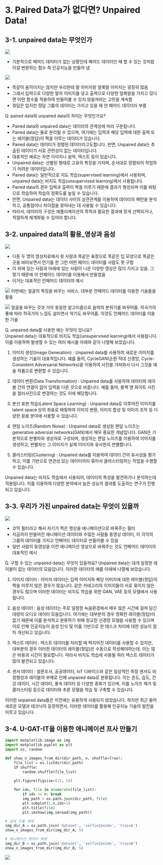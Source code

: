 # 3. Paired Data가 없다면? Unpaired Data!  

## 3-1. unpaired data는 무엇인가  

![](./img/unpair_01.png)
- 기본적으로 페어드 데이터가 없는 상황인데 페어드 데이터인 때 할 수 있는 것처럼 이걸 변환하는 함수 즉 인공지능을 만들어 냄

![](./img/unpair_02.png)  
- 똑같이 움직이지는 않지만 우리한테 말 이미지랑 얼룩말 이미지는 굉장히 많음
- 그래서 입력으로 다양한 말의 이미지를 넣고 출력으로 다양한 얼룩말을 가지고 있다면 어떤 함수를 적용하여 만들어볼 수 있지 않을까라는 고민을 계속함
- 정답은 없지만 정답 그룹의 데이터는 가지고 있을 때 언 페어드 데이터라 부름 

Q. paired data와 unpaired data의 차이는 무엇인가요?  

- Paired data와 unpaired data는 데이터의 관계성에 따라 구분됩니다. 
- Paired data는 둘로 분리될 수 있으며, 여기에는 입력과 해당 입력에 대한 출력 또는 레이블(정답)이 짝을 이루는 데이터가 있습니다. 
- Paired data는 데이터가 정렬된 데이터라고도합니다. 반면, Unpaired data는 추출된 데이터가 서로 관련성이 없는 데이터입니다. 
- 대표적인 예로는 자연 이미지나 음악, 텍스트 등이 있습니다. 
- Unpaired data는 선별된 형태로 고유의 특징을 가지며, 순서대로 정렬되어 작업하기 어려운 데이터입니다. 
- Paired data는 일반적으로 지도 학습(supervised learning)에서 사용되며, unpaired data는 비지도 학습(unsupervised learning)에서 사용됩니다. 
- Paired data의 경우 입력과 출력이 짝을 이루기 때문에 결과가 형성되며 이를 바탕으로 학습하여 학습의 정확도를 높일 수 있습니다. 
- 반면, Unpaired data는 데이터 사이의 상관관계를 이용하여 데이터의 패턴을 분석하고, 공통점이나 차이점을 찾아내는 데 사용될 수 있습니다. 
- 따라서, 데이터의 구성은 애플리케이션의 목적과 필요한 결과에 맞게 선택되거나, 적절하게 체계화될 수 있어야 합니다.

## 3-2. unpaired data의 활용_영상과 음성  

![](./img/unpair_04.png)  
- 다른 두 명의 영상자료에서 윗 사람과 똑같은 표정으로 똑같은 입 모양으로 똑같은 곳을 바라보면서 연기를 한 그런 어떤 페어드 데이터를 사람도 못 구함
- 이 위에 있는 사람과 아래에 있는 사람이 나온 다양한 영상은 많이 가지고 있음. 그렇기 때문에 이 언페어드 데이터를 이용해서 만들었음
- 이거는 대표적인 언페어드 데이터의 예시  

![](./img/unpair_05.png)
이번에는 얼굴의 특징을 바꾸는 서비스. 대부분 언페어드 데이터를 이용한 기술들을 활용 

![](./img/unpair_06.png)
얼굴을 바꾸는 것과 거의 동일한 알고리즘으로 음악의 분위기를 바꾸어줌.
작곡가의 풍에 따라 작곡가의 느낌도 살리면서 악기도 바꾸어줌. 이것도 언페어드 데이터를 이용한 기술

Q. unpaired data를 사용한 예는 무엇이 있나요?  
Unpaired data는 대표적으로 비지도 학습(unsupervised learning)에서 사용됩니다. 이를 이용하여 발생할 수 있는 여러 예시를 아래와 같이 나열해 보았습니다.

1. 이미지 생성(Image Generation) : Unpaired data를 사용하여 새로운 이미지를 생성하는 기술이 대표적입니다. 예를 들어, CycleGAN(순환 적대 신경망, Cycle-Consistent Adversarial Networks)을 이용하여 사진을 가져와서 다시 그것을 예술 작품으로 변환할 수 있습니다.

2. 데이터 변환(Data Transformation) : Unpaired data를 사용하여 데이터와 레이블 간의 연결이 없이 입력을 다른 것으로 바꿉니다. 예를 들어, 블랙 앤 화이트 사진을 컬러사진으로 변경하는 것도 이에 해당합니다.

3. 분산 표현 학습(Latent Space Learning) : Unpaired data로 이루어진 이미지를 latent space 상의 좌표로 매핑하여 이미지 변환, 이미지 합성 및 이미지 조작 등 다양한 응용 분야에 사용할 수 있습니다.

4. 랜덤 노이즈(Random Noise) : Unpaired data로 생성된 랜덤 노이즈는 generative adversial networks(GAN)에서 매우 중요한 개념입니다. GAN은 기본적으로 판별자와 생성자로 구성되며, 생성자는 랜덤 노이즈를 이용하여 이미지를 생성하고, 판별자는 그 이미지가 실제 이미지와 유사한지 판별합니다.

5. 클러스터링(Clustering) : Unpaired data를 이용하여 데이터 간의 유사성을 평가하고, 이를 기반으로 연관성 있는 데이터끼리 묶어서 클러스터링하는 작업을 수행할 수 있습니다.

Unpaired data는 비지도 학습에서 사용되어, 데이터의 특성을 발견하거나 분석하는데 적용됩니다. 이를 이용하여 다양한 분야에서 높은 성능의 결과를 도출하는 연구가 진행되고 있습니다.

## 3-3. 우리가 가진 unpaired data는 무엇이 있을까

![](./img/unpair_07.png)
- 코믹 필터라고 해서 자기가 찍은 영상을 애니메이션으로 바꿔주는 필터
- 지금까지 만들어진 애니메이션 데이터와 수많은 사람들 동영상 데이터, 이 각각의 그룹의 데이터를 가지고 언페어드 데이터로 만들어볼 수 있음
- 일반 사람의 동영상을 이런 애니메이션 영상으로 바꿔주는 것도 언페어드 데이터의 대표적인 예시  

Q. 구할 수 있는 unpaired data는 무엇이 있을까요?
Unpaired data는 대개 일정한 레이블이 없는 데이터의 모음입니다. 이러한 데이터의 예를 아래에 나열해 보았습니다.

1. 이미지 데이터 : 이미지 데이터는 입력 이미지와 해당 이미지에 대한 레이블(정답)이 짝을 이루지 않은 경우가 많습니다. 같은 카테고리의 이미지들이 서로 묶이지 않은 경우도 많으며 이러한 데이터는 비지도 학습을 위한 GAN, VAE 등의 모델에서 사용됩니다.

2. 음성 데이터 : 음성 데이터는 주로 일정한 녹음환경에서 매우 많은 시간에 걸쳐 담긴 대량의 오디오 데이터 모음입니다. 여기에는 대부분의 경우 정확한 레이블(정답)이 없기 때문에 이를 분석하고 분류하기 위해 정교한 신경망 모델을 사용할 수 있으며 이로 인해 인공지능이 음성 인식 및 이를 기반으로 한 태스크 처리에 대한 성능이 점차 개선되고 있습니다.

3. 텍스트 데이터 : 텍스트 데이터를 처리할 때 짝지어진 데이터를 사용할 수 있지만, 대부분의 경우 이러한 데이터의 레이블(정답)은 수동으로 작성해야하는데, 이는 많은 비용과 시간이 필요합니다. 따라서 비지도 학습에 사용될 여러 텍스트 데이터가 많이 발견되고 있습니다.

4. 센서 데이터 : 설문조사, 공공데이터, IoT 디바이스와 같은 일상적인 측정 센서도 비정형성과 레이블의 부재로 인해 unpaired data로 분류됩니다. 이는 온도, 습도, 건강 데이터, 시간 데이터, 풍속 데이터 등 다양한 종류가 있으며, 이를 노이즈 제거 및 클러스터링 등으로 데이터와 추론 모델을 학습 및 구축할 수 있습니다. 

이러한 unpaired data들은 이전에는 유용하게 사용되지 않았습니다. 하지만 최근 들어 새로운 모델과 테크닉이 등장하면서, 이러한 데이터를 활용해 인공지능 기술의 발전을 이루고 있습니다.

## 3-4. U-GAT-IT을 이용한 애니메이션 프사 만들기
```python
import matplotlib.image as img
import matplotlib.pyplot as plt 
import os, random

def show_n_images_from_dir(dir_path, n, shuffle=True):
    file_list = os.listdir(dir_path)
    if shuffle:
        random.shuffle(file_list)
        
    plt.figure(figsize=(15, 5))

    for idx, file in enumerate(file_list):
        if idx >= n: break
        img_path = os.path.join(dir_path, file)
        plt.subplot(1,n,idx+1)
        plt.title(file)
        plt.imshow(img.imread(img_path))

# 실제 인물 예제
img_dir_A = os.path.join('dataset', 'selfie2anime', 'trainA')
show_n_images_from_dir(img_dir_A, 5)

# 애니메이션 캐릭터 예제
img_dir_B = os.path.join('dataset', 'selfie2anime', 'trainB')
show_n_images_from_dir(img_dir_B, 5)
```

![](./img/unpair_08.png)
